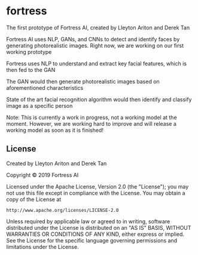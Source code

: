 # fortress
The first prototype of Fortress AI, created by Lleyton Ariton and Derek Tan

Fortress AI uses NLP, GANs, and CNNs to detect and identify faces by generating photorealistic images. Right now, we are working on our first working prototype

Fortress uses NLP to understand and extract key facial features, which is then fed to the GAN

The GAN would then generate photorealistic images based on aforementioned characteristics

State of the art facial recognition algorithm would then identify and classify image as a specific person

Note: This is currently a work in progress, not a working model at the moment. However, we are working hard to improve and will release a working model as soon as it is finished!


## License
Created by Lleyton Ariton and Derek Tan

Copyright © 2019 Fortress AI

Licensed under the Apache License, Version 2.0 (the "License");
you may not use this file except in compliance with the License.
You may obtain a copy of the License at

    http://www.apache.org/licenses/LICENSE-2.0

Unless required by applicable law or agreed to in writing, software
distributed under the License is distributed on an "AS IS" BASIS,
WITHOUT WARRANTIES OR CONDITIONS OF ANY KIND, either express or implied.
See the License for the specific language governing permissions and
limitations under the License.
